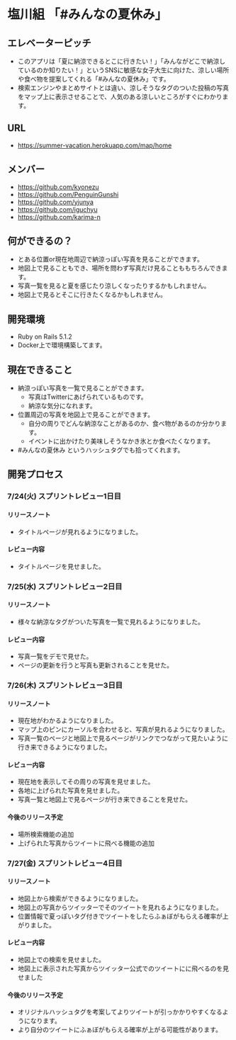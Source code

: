 # 塩川組 「#みんなの夏休み」

## エレベーターピッチ
- このアプリは「夏に納涼できるとこに行きたい！」「みんながどこで納涼しているのか知りたい！」というSNSに敏感な女子大生に向けた、涼しい場所や食べ物を提案してくれる「#みんなの夏休み」です。
- 検索エンジンやまとめサイトとは違い、涼しそうなタグのついた投稿の写真をマップ上に表示させることで、人気のある涼しいところがすぐにわかります。

## URL
- https://summer-vacation.herokuapp.com/map/home

## メンバー
- https://github.com/kyonezu
- https://github.com/PenguinGunshi
- https://github.com/yjunya
- https://github.com/iguchyu
- https://github.com/karima-n

## 何ができるの？
- とある位置or現在地周辺で納涼っぽい写真を見ることができます。
- 地図上で見ることもでき、場所を問わず写真だけ見ることももちろんできます。
- 写真一覧を見ると夏を感じたり涼しくなったりするかもしれません。
- 地図上で見るとそこに行きたくなるかもしれません。

## 開発環境
- Ruby on Rails 5.1.2 
- Docker上で環境構築してます。

## 現在できること
- 納涼っぽい写真を一覧で見ることができます。
    - 写真はTwitterにあげられているものです。
    - 納涼な気分になれます。
- 位置周辺の写真を地図上で見ることができます。
    - 自分の周りでどんな納涼なことがあるのか、食べ物があるのか分かります。
    - イベントに出かけたり美味しそうなかき氷とか食べたくなります。
- #みんなの夏休み というハッシュタグでも拾ってくれます。
    
## 開発プロセス
### 7/24(火) スプリントレビュー1日目
#### リリースノート
- タイトルページが見れるようになりました。
#### レビュー内容
- タイトルページを見せました。

### 7/25(水) スプリントレビュー2日目
#### リリースノート
- 様々な納涼なタグがついた写真を一覧で見れるようになりました。
#### レビュー内容
- 写真一覧をデモで見せた。
- ページの更新を行うと写真も更新されることを見せた。

### 7/26(木) スプリントレビュー3日目
#### リリースノート
- 現在地がわかるようになりました。
- マップ上のピンにカーソルを合わせると、写真が見れるようになりました。
- 写真一覧のページと地図上で見るページがリンクでつながって見たいように行き来できるようになりました。
#### レビュー内容
- 現在地を表示してその周りの写真を見せました。
- 各地に上げられた写真を見せました。
- 写真一覧と地図上で見るページが行き来できることを見せた。
#### 今後のリリース予定
- 場所検索機能の追加
- 上げられた写真からツイートに飛べる機能の追加

### 7/27(金) スプリントレビュー4日目
#### リリースノート
- 地図上から検索ができるようになりました。
- 地図上の写真からツイッターでそのツイートを見れるようになりました。
- 位置情報で夏っぽいタグ付きでツイートをしたらふぁぼがもらえる確率が上がりました。
#### レビュー内容
- 地図上での検索を見せました。
- 地図上に表示された写真からツイッター公式でのツイートにに飛べるのを見せました
#### 今後のリリース予定
- オリジナルハッシュタグを考案してよりツイートが引っかかりやすくなるようになります。
- より自分のツイートにふぁぼがもらえる確率が上がる可能性があります。





    


